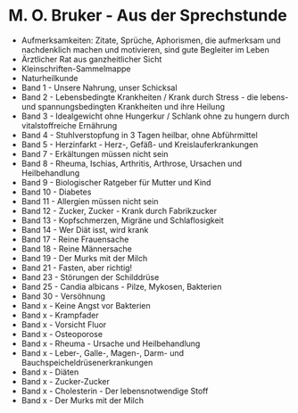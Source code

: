 # M. O. Bruker - Aus der Sprechstunde

* Aufmerksamkeiten: Zitate, Sprüche, Aphorismen, die aufmerksam und nachdenklich machen und motivieren, sind gute Begleiter im Leben 
* Ärztlicher Rat aus ganzheitlicher Sicht
* Kleinschriften-Sammelmappe
* Naturheilkunde
* Band 1    -   Unsere Nahrung, unser Schicksal
* Band 2    -   Lebensbedingte Krankheiten / Krank durch Stress - die lebens- und spannungsbedingten Krankheiten und ihre Heilung
* Band 3    -   Idealgewicht ohne Hungerkur / Schlank ohne zu hungern durch vitalstoffreiche Ernährung
* Band 4    -   Stuhlverstopfung in 3 Tagen heilbar, ohne Abführmittel
* Band 5    -   Herzinfarkt - Herz-, Gefäß- und Kreislauferkrankungen
* Band 7    -   Erkältungen müssen nicht sein
* Band 8    -   Rheuma, Ischias, Arthritis, Arthrose, Ursachen und Heilbehandlung
* Band 9    -   Biologischer Ratgeber für Mutter und Kind
* Band 10   -   Diabetes
* Band 11   -   Allergien müssen nicht sein
* Band 12   -   Zucker, Zucker - Krank durch Fabrikzucker
* Band 13   -   Kopfschmerzen, Migräne und Schlaflosigkeit
* Band 14   -   Wer Diät isst, wird krank
* Band 17   -   Reine Frauensache
* Band 18   -   Reine Männersache
* Band 19   -   Der Murks mit der Milch
* Band 21   -   Fasten, aber richtig!
* Band 23   -   Störungen der Schilddrüse
* Band 25   -   Candia albicans - Pilze, Mykosen, Bakterien
* Band 30   -   Versöhnung
* Band x    -   Keine Angst vor Bakterien
* Band x    -   Krampfader
* Band x    -   Vorsicht Fluor
* Band x    -   Osteoporose
* Band x    -   Rheuma - Ursache und Heilbehandlung
* Band x    -   Leber-, Galle-, Magen-, Darm- und Bauchspeicheldrüsenerkrankungen
* Band x    -   Diäten
* Band x    -   Zucker-Zucker
* Band x    -   Cholesterin - Der lebensnotwendige Stoff
* Band x    -   Der Murks mit der Milch
